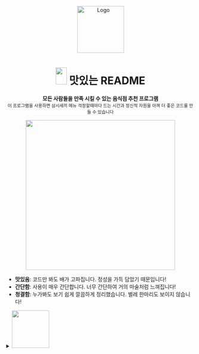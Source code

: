 <!-- ⚠️ This README has been generated from the file(s) "blueprint.md" ⚠️--><p align="center">
<img src="https://user-images.githubusercontent.com/97927143/151292746-dc755417-de3d-407c-a380-5aaee2079f7e.PNG" alt="Logo" width="125" height="125" />
</p>

<h1 align="center"><img src="https://user-images.githubusercontent.com/97927143/151293101-c6f48dc1-1ec4-40aa-958d-30068b8b32f5.png" width="30" height="45">
 맛있는 README </h1>
<p align="center"></ㅔ>

<p align="center">
  <b>모든 사람들을 만족 시킬 수 있는 음식점 추천 프로그램</b></br>
  <sub>이 프로그램을 사용하면 삼시세끼 메뉴 걱정할때마다 드는 시간과 정신적 자원을 아껴 더 좋은 코드를 만들 수 있습니다<sub>
</p>

<p align="center">
<img src="https://user-images.githubusercontent.com/97927143/151304045-848c0db1-a9c4-4115-8efd-743e881babcc.PNG" width="400" height="400">
</p>

 * **맛있음**: 코드만 봐도 배가 고파집니다. 정성을 가득 담았기 때문입니다!
* **간단함**: 사용이 매우 간단합니다. 너무 간단하여 거의 마술처럼 느껴집니다!
* **청결함**: 누가봐도 보기 쉽게 깔끔하게 정리했습니다. 벌레 한마리도 보이지 않습니다!

<details>
<summary><img src="https://user-images.githubusercontent.com/97927143/151295683-4e778ca4-1d33-4e7e-977d-a6a2a827cbfd.PNG" height="100"></summary>
<br />

[![-----------------------------------------------------](https://raw.githubusercontent.com/andreasbm/readme/master/assets/lines/colored.png)](#table-of-contents)



### Recommended Restaurants by ERICA
 
![-----------------------------------------------------](https://raw.githubusercontent.com/andreasbm/readme/master/assets/lines/colored.png)
 
### ![1](https://user-images.githubusercontent.com/97927143/151285581-31827794-08e5-44fa-9825-2693e211c610.PNG)개발 환경
- GitHub
 
![-----------------------------------------------------](https://raw.githubusercontent.com/andreasbm/readme/master/assets/lines/colored.png)
 
### ![1](https://user-images.githubusercontent.com/97927143/151285581-31827794-08e5-44fa-9825-2693e211c610.PNG)사용 기술
- FrontEnd
  - JavaScript
  - HTML
  - CSS
  - Bootstrap
- BackEnd
  - Django
  - Python
  - JWT
  - Mysql Workbench ERD
  - KAKAO API
  - Google API
- Database
  - Mysql

![-----------------------------------------------------](https://raw.githubusercontent.com/andreasbm/readme/master/assets/lines/colored.png)

### ![1](https://user-images.githubusercontent.com/97927143/151285581-31827794-08e5-44fa-9825-2693e211c610.PNG)키워드
- REST API
- HTTP 통신
- Git 버전관리
 
 ![-----------------------------------------------------](https://raw.githubusercontent.com/andreasbm/readme/master/assets/lines/colored.png)
 
### 구현 기능
 
 ![-----------------------------------------------------](https://raw.githubusercontent.com/andreasbm/readme/master/assets/lines/colored.png)

 ### ![1](https://user-images.githubusercontent.com/97927143/151285581-31827794-08e5-44fa-9825-2693e211c610.PNG) FrontEnd
- 메인 페이지 레이아웃 구현
- 유저 관련 레이아웃 구현
- QueryString을 활용한 메인 페이지 카테고리 필터링 기능
- 모든 음식점이 출력되는 페이지 레이아웃 구현
- 카테고리별 특정 음식점 페이지로 이동 가능
- 음식점 정보 디테일 페이지 레이아웃 구현
- 레스토랑 세부 정보
- 레스토랑 DB 구성
- 레스토랑별 리뷰 및 평점관리
- 지도 API를 사용한 음식점 위치 표시
- Google Analytics API를 사용한 관리자 페이지 구성 
- 음식점 리스트 페이지 레이아웃 구현
- 리뷰 리스트 페이지 레이아웃 구현
- 리뷰 쓰기 기능
- 영양정보 페이지 레이아웃 구현

![-----------------------------------------------------](https://raw.githubusercontent.com/andreasbm/readme/master/assets/lines/colored.png)

### ![1](https://user-images.githubusercontent.com/97927143/151285581-31827794-08e5-44fa-9825-2693e211c610.PNG) BackEnd
- 유저
  - 로그인 및 가입
  - 소셜 로그인
  - 계정 정보 변경, 삭제
- 메인 페이지
  - 전체 음식점 출력
  - 카테고리별 음식점 출력
- 리뷰 
  - 작성 기능
  - 리뷰 삭제 기능
- 게시판
  - 글쓰기 및 수정, 삭제 기능
- 지도
  - 위도 경도를 이용한 위치
  - 선택한 가게를 표시해주는 마크
- 영양정보
  - 식품안전처 데이터 센터 연결
- Google Analytics
  - 요일별 및 시간대별 이용자 추적 가능
  - 페이지별 이용자 수 및 이용시간 기록
  - device category (computer, mobile) 
- django + mysql 모델링 및 DB 구성
  - 음식점 세부 정보, 음식점별 comment
  - 음식점별 메뉴 데이터
 
 ![-----------------------------------------------------](https://raw.githubusercontent.com/andreasbm/readme/master/assets/lines/colored.png)

